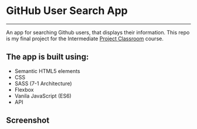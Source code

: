 # GitHub User Search App
---
An app for searching Github users, that displays their information. This repo is my final project for the Intermediate [Project Classroom](https://www.classroom.rs/) course.

## The app is built using:
- Semantic HTML5 elements
- CSS
- SASS (7-1 Architecture)
- Flexbox
- Vanila JavaScript (ES6)
- API

## Screenshot
